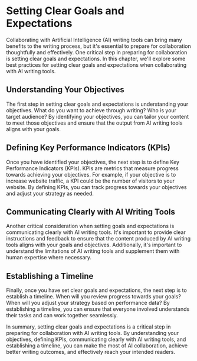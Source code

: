 Setting Clear Goals and Expectations
==========================================================================

Collaborating with Artificial Intelligence (AI) writing tools can bring many benefits to the writing process, but it's essential to prepare for collaboration thoughtfully and effectively. One critical step in preparing for collaboration is setting clear goals and expectations. In this chapter, we'll explore some best practices for setting clear goals and expectations when collaborating with AI writing tools.

Understanding Your Objectives
-----------------------------

The first step in setting clear goals and expectations is understanding your objectives. What do you want to achieve through writing? Who is your target audience? By identifying your objectives, you can tailor your content to meet those objectives and ensure that the output from AI writing tools aligns with your goals.

Defining Key Performance Indicators (KPIs)
------------------------------------------

Once you have identified your objectives, the next step is to define Key Performance Indicators (KPIs). KPIs are metrics that measure progress towards achieving your objectives. For example, if your objective is to increase website traffic, a KPI could be the number of visitors to your website. By defining KPIs, you can track progress towards your objectives and adjust your strategy as needed.

Communicating Clearly with AI Writing Tools
-------------------------------------------

Another critical consideration when setting goals and expectations is communicating clearly with AI writing tools. It's important to provide clear instructions and feedback to ensure that the content produced by AI writing tools aligns with your goals and objectives. Additionally, it's important to understand the limitations of AI writing tools and supplement them with human expertise where necessary.

Establishing a Timeline
-----------------------

Finally, once you have set clear goals and expectations, the next step is to establish a timeline. When will you review progress towards your goals? When will you adjust your strategy based on performance data? By establishing a timeline, you can ensure that everyone involved understands their tasks and can work together seamlessly.

In summary, setting clear goals and expectations is a critical step in preparing for collaboration with AI writing tools. By understanding your objectives, defining KPIs, communicating clearly with AI writing tools, and establishing a timeline, you can make the most of AI collaboration, achieve better writing outcomes, and effectively reach your intended readers.
